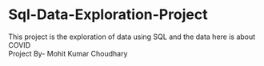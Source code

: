 # Sql-Data-Exploration-Project
This project is the exploration of data using SQL and the data here is about COVID 
<br>
Project By- Mohit Kumar Choudhary
